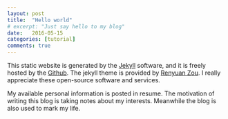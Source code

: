 ```yaml
---
layout: post
title:  "Hello world"
# excerpt: "Just say hello to my blog"
date:   2016-05-15
categories: [tutorial]
comments: true
---
```


This static website is generated by the [Jekyll](https://jekyllrb.com/) 
software, and it is freely hosted by the [Github](https://github.com).  The 
jekyll theme is provided by [Renyuan Zou](https://github.com/renyuanz/leonids). 
I really appreciate these open-source software and services.

My available personal information is posted in resume. The motivation 
of writing this blog is taking notes about my interests. Meanwhile the blog is 
also used to mark my life. 
